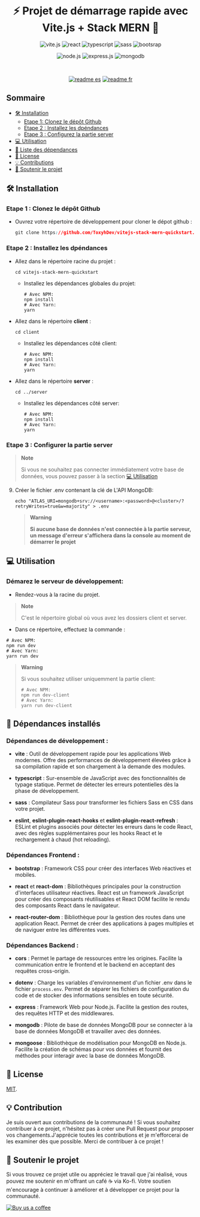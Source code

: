 <h1 align="center">⚡ Projet de démarrage rapide avec Vite.js + Stack MERN 🌱</h1> 

<p align="center">
  <img src="https://img.shields.io/badge/vite-%23646CFF.svg?style=for-the-badge&logo=vite&logoColor=white" alt="vite.js">
  <img src="https://img.shields.io/badge/react-%2320232a.svg?style=for-the-badge&logo=react&logoColor=%2361DAFB" alt="react">
  <img src="https://img.shields.io/badge/typescript-%23007ACC.svg?style=for-the-badge&logo=typescript&logoColor=white" alt="typescript">
  <img src="https://img.shields.io/badge/SASS-hotpink.svg?style=for-the-badge&logo=SASS&logoColor=white" alt="sass">
  <img src="https://img.shields.io/badge/bootstrap-%238511FA.svg?style=for-the-badge&logo=bootstrap&logoColor=white" alt="bootsrap">
</p>
<p align="center">
  <img src="https://img.shields.io/badge/node.js-6DA55F?style=for-the-badge&logo=node.js&logoColor=white" alt="node.js">
  <img src="https://img.shields.io/badge/express.js-%23404d59.svg?style=for-the-badge&logo=express&logoColor=%2361DAFB" alt="express.js">
  <img src="https://img.shields.io/badge/MongoDB-%234ea94b.svg?style=for-the-badge&logo=mongodb&logoColor=white" alt="mongodb">
</p>
<br/>
<p align="center">
   <a href="/README.md"><img src="https://img.shields.io/badge/README-es-red" alt="readme es"></a>
   <a href="/README.fr.md"><img src="https://img.shields.io/badge/README-fr-blue" alt="readme fr"></a>
</p>


## Sommaire

- [🛠️ Installation](#%EF%B8%8F-installation)
  - [Etape 1: Clonez le dépôt Github](#etape-1--clonez-le-d%C3%A9p%C3%B4t-github)
  - [Etape 2 : Installez les dpéndances](#etape-2--installez-les-dp%C3%A9ndances)
  - [Etape 3 : Configurez la partie server](#etape-3--configurer-la-partie-server)  
- [💻 Utilisation](#-utilisation)
- [🔩 Liste des dépendances](#-d%C3%A9pendances-install%C3%A9s)
- [🔑 License](#-license)
- [💡 Contributions](#-contribution)
- [💖 Soutenir le projet](#-soutenir-le-projet)

## 🛠️ Installation

### Etape 1 : Clonez le dépôt Github

- Ouvrez votre répertoire de développement pour cloner le dépot github :
   ```css
   git clone https://github.com/ToxyhDev/vitejs-stack-mern-quickstart.git
   ```

### Etape 2 : Installez les dpéndances

- Allez dans le répertoire racine du projet :
   ```shell
   cd vitejs-stack-mern-quickstart
   ```
  - Installez les dépendances globales du projet:

     ```shell
     # Avec NPM:
     npm install
     # Avec Yarn:
     yarn
     ```

- Allez dans le répertoire **client** :
   ```shell
   cd client
   ```
   - Installez les dépendances côté client:

     ```shell
     # Avec NPM:
     npm install
     # Avec Yarn:
     yarn
     ```

- Allez dans le répertoire **server** :
     ```shell
   cd ../server
   ```
   - Installez les dépendances côté server:
    
     ```shell
     # Avec NPM:
     npm install
     # Avec Yarn:
     yarn
     ```

### Etape 3 : Configurer la partie server
> **Note**
>
> Si vous ne souhaitez pas connecter immédiatement votre base de données, vous pouvez passer à la section [💻 Utilisation](#-utilisation)

9. Créer le fichier .env contenant la clé de L'API MongoDB:
   ```shell
   echo "ATLAS_URI=mongodb+srv://<username>:<password>@<cluster>/?retryWrites=true&w=majority" > .env
   ```
   > **Warning**
   > 
   > **Si aucune base de données n'est connectée à la partie serveur, un message d'erreur s'affichera dans la console au moment de démarrer le projet**

## 💻 Utilisation

 ### Démarez le serveur de développement:

- Rendez-vous à la racine du projet.
> **Note**
>
> C'est le répertoire global où vous avez les dossiers client et server.

- Dans ce répertoire, effectuez la commande :
```shell
# Avec NPM:
npm run dev
# Avec Yarn:
yarn run dev
```
> **Warning**
>
> Si vous souhaitez utiliser uniquemment la partie client:
>
> ```shell
> # Avec NPM:
> npm run dev-client
> # Avec Yarn:
> yarn run dev-client
> ```


## 🔩 Dépendances installés

### Dépendances de développement :

- **vite** : Outil de développement rapide pour les applications Web modernes. Offre des performances de développement élevées grâce à sa compilation rapide et son chargement à la demande des modules.

- **typescript** : Sur-ensemble de JavaScript avec des fonctionnalités de typage statique. Permet de détecter les erreurs potentielles dès la phase de développement.

- **sass** : Compilateur Sass pour transformer les fichiers Sass en CSS dans votre projet.

- **eslint**, **eslint-plugin-react-hooks** et **eslint-plugin-react-refresh** : ESLint et plugins associés pour détecter les erreurs dans le code React, avec des règles supplémentaires pour les hooks React et le rechargement à chaud (hot reloading).

### Dépendances Frontend :

- **bootstrap** : Framework CSS pour créer des interfaces Web réactives et mobiles.

- **react** et **react-dom** : Bibliothèques principales pour la construction d'interfaces utilisateur réactives. React est un framework JavaScript pour créer des composants réutilisables et React DOM facilite le rendu des composants React dans le navigateur.

- **react-router-dom** : Bibliothèque pour la gestion des routes dans une application React. Permet de créer des applications à pages multiples et de naviguer entre les différentes vues.

### Dépendances Backend :

- **cors** : Permet le partage de ressources entre les origines. Facilite la communication entre le frontend et le backend en acceptant des requêtes cross-origin.

- **dotenv** : Charge les variables d'environnement d'un fichier .env dans le fichier `process.env`. Permet de séparer les fichiers de configuration du code et de stocker des informations sensibles en toute sécurité.

- **express** : Framework Web pour Node.js. Facilite la gestion des routes, des requêtes HTTP et des middlewares.

- **mongodb** : Pilote de base de données MongoDB pour se connecter à la base de données MongoDB et travailler avec des données.

- **mongoose** : Bibliothèque de modélisation pour MongoDB en Node.js. Facilite la création de schémas pour vos données et fournit des méthodes pour interagir avec la base de données MongoDB.


## 🔑 License

[MIT](LICENSE).

## 💡 Contribution

Je suis ouvert aux contributions de la communauté ! Si vous souhaitez contribuer à ce projet, n'hésitez pas à créer une Pull Request pour proposer vos changements.J'apprécie toutes les contributions et je m'efforcerai de les examiner dès que possible. Merci de contribuer à ce projet !

## 💖 Soutenir le projet

Si vous trouvez ce projet utile ou appréciez le travail que j'ai réalisé, vous pouvez me soutenir en m'offrant un café ☕️ via Ko-fi. Votre soutien m'encourage à continuer à améliorer et à développer ce projet pour la communauté.

[![Buy us a coffee](https://img.shields.io/badge/Support%20us%20on-Ko--fi-FF5E5B?style=flat-square&logo=kofi&logoColor=white)](https://ko-fi.com/toxyhdev)

